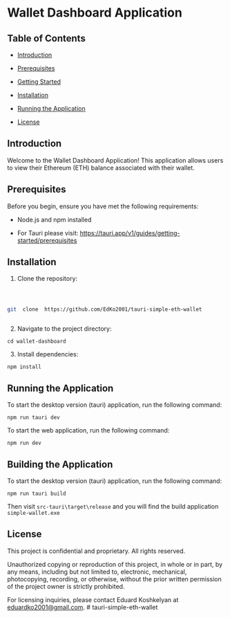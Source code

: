 # Wallet Dashboard Application

## Table of Contents

- [Introduction](#introduction)

- [Prerequisites](#prerequisites)

- [Getting Started](#getting-started)

- [Installation](#installation)

- [Running the Application](#running-the-application)

- [License](#license)

## Introduction

Welcome to the Wallet Dashboard Application! This application allows users to view their Ethereum (ETH) balance associated with their wallet.

## Prerequisites

Before you begin, ensure you have met the following requirements:

- Node.js and npm installed

- For Tauri please visit: https://tauri.app/v1/guides/getting-started/prerequisites

## Installation

1. Clone the repository:

```bash



git  clone  https://github.com/EdKo2001/tauri-simple-eth-wallet



```

2. Navigate to the project directory:

`cd wallet-dashboard`

3. Install dependencies:

`npm install`

## Running the Application

To start the desktop version (tauri) application, run the following command:

`npm run tauri dev`

To start the web application, run the following command:

`npm run dev`

## Building the Application

To start the desktop version (tauri) application, run the following command:

`npm run tauri build`

Then visit `src-tauri\target\release` and you will find the build application `simple-wallet.exe`

## License

This project is confidential and proprietary. All rights reserved.

Unauthorized copying or reproduction of this project, in whole or in part, by any means, including but not limited to, electronic, mechanical, photocopying, recording, or otherwise, without the prior written permission of the project owner is strictly prohibited.

For licensing inquiries, please contact Eduard Koshkelyan at eduardko2001@gmail.com.
#   t a u r i - s i m p l e - e t h - w a l l e t  
 